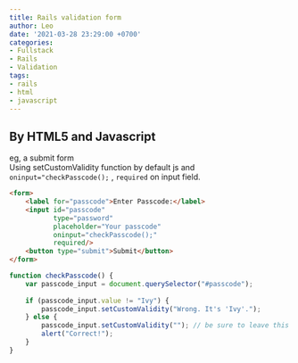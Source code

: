 ```yaml
---
title: Rails validation form
author: Leo
date: '2021-03-28 23:29:00 +0700'
categories:
- Fullstack
- Rails
- Validation
tags:
- rails
- html
- javascript
---
```


## By HTML5 and Javascript 
eg, a submit form  
Using setCustomValidity function by default js and  `oninput="checkPasscode();` , `required` on input field.
```html
<form>
	<label for="passcode">Enter Passcode:</label>
	<input id="passcode" 
		   type="password" 
		   placeholder="Your passcode" 
		   oninput="checkPasscode();"
		   required/>
	<button type="submit">Submit</button>
</form>
```
```js
function checkPasscode() {
	var passcode_input = document.querySelector("#passcode");
	
	if (passcode_input.value != "Ivy") {
		passcode_input.setCustomValidity("Wrong. It's 'Ivy'.");
	} else {
		passcode_input.setCustomValidity(""); // be sure to leave this empty!
		alert("Correct!");
	}
}
```
